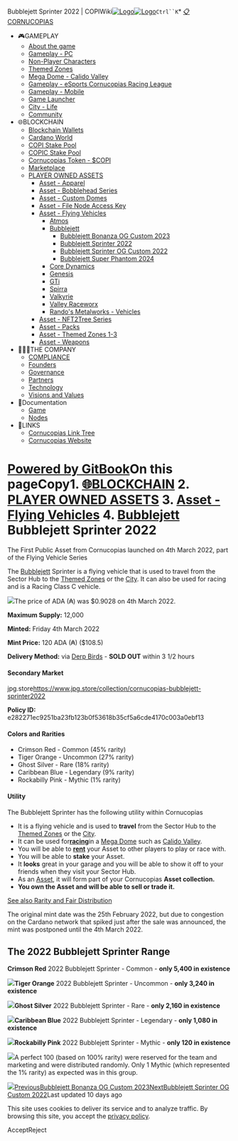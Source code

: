 Bubblejett Sprinter 2022 | COPIWiki[![Logo](https://copiwiki.cornucopias.io/~gitbook/image?url=https%3A%2F%2F1762761122-files.gitbook.io%2F%7E%2Ffiles%2Fv0%2Fb%2Fgitbook-x-prod.appspot.com%2Fo%2Forganizations%252FVpfHHIHQI6ROs7kspCfa%252Fsites%252Fsite_dzbNR%252Flogo%252FxczoLfMLSrLZyl8UxDSg%252FCornucopias_Logo-White-Medium.png%3Falt%3Dmedia%26token%3Dcfef2e74-c264-4b9d-bc1c-d89788f5dc9c&width=260&dpr=4&quality=100&sign=ce383b9c&sv=2)![Logo](https://copiwiki.cornucopias.io/~gitbook/image?url=https%3A%2F%2F1762761122-files.gitbook.io%2F%7E%2Ffiles%2Fv0%2Fb%2Fgitbook-x-prod.appspot.com%2Fo%2Forganizations%252FVpfHHIHQI6ROs7kspCfa%252Fsites%252Fsite_dzbNR%252Flogo%252FxczoLfMLSrLZyl8UxDSg%252FCornucopias_Logo-White-Medium.png%3Falt%3Dmedia%26token%3Dcfef2e74-c264-4b9d-bc1c-d89788f5dc9c&width=260&dpr=4&quality=100&sign=ce383b9c&sv=2)](/)`Ctrl``K`* [📋CORNUCOPIAS](/)
* 🎮GAMEPLAY
	+ [About the game](/gameplay/about-the-game)
	+ [Gameplay - PC](/gameplay/gameplay-pc)
	+ [Non-Player Characters](/gameplay/non-player-characters)
	+ [Themed Zones](/gameplay/themed-zones)
	+ [Mega Dome - Calido Valley](/gameplay/mega-dome-calido-valley)
	+ [Gameplay - eSports Cornucopias Racing League](/gameplay/gameplay-esports-cornucopias-racing-league)
	+ [Gameplay - Mobile](/gameplay/gameplay-mobile)
	+ [Game Launcher](/gameplay/game-launcher)
	+ [City - Life](/gameplay/city-life)
	+ [Community](/gameplay/community)
* 🌐BLOCKCHAIN
	+ [Blockchain Wallets](/blockchain/blockchain-wallets)
	+ [Cardano World](/blockchain/cardano-world)
	+ [COPI Stake Pool](/blockchain/copi-stake-pool)
	+ [COPIC Stake Pool](/blockchain/copic-stake-pool)
	+ [Cornucopias Token - $COPI](/blockchain/cornucopias-token-usdcopi)
	+ [Marketplace](/blockchain/marketplace)
	+ [PLAYER OWNED ASSETS](/blockchain/player-owned-assets)
		- [Asset - Apparel](/blockchain/player-owned-assets/asset-apparel)
		- [Asset - Bobblehead Series](/blockchain/player-owned-assets/asset-bobblehead-series)
		- [Asset - Custom Domes](/blockchain/player-owned-assets/asset-custom-domes)
		- [Asset - File Node Access Key](/blockchain/player-owned-assets/asset-file-node-access-key)
		- [Asset - Flying Vehicles](/blockchain/player-owned-assets/asset-flying-vehicles)
			* [Atmos](/blockchain/player-owned-assets/asset-flying-vehicles/atmos)
			* [Bubblejett](/blockchain/player-owned-assets/asset-flying-vehicles/bubblejett)
				+ [Bubblejett Bonanza OG Custom 2023](/blockchain/player-owned-assets/asset-flying-vehicles/bubblejett/bubblejett-bonanza-og-custom-2023)
				+ [Bubblejett Sprinter 2022](/blockchain/player-owned-assets/asset-flying-vehicles/bubblejett/bubblejett-sprinter-2022)
				+ [Bubblejett Sprinter OG Custom 2022](/blockchain/player-owned-assets/asset-flying-vehicles/bubblejett/bubblejett-sprinter-og-custom-2022)
				+ [Bubblejett Super Phantom 2024](/blockchain/player-owned-assets/asset-flying-vehicles/bubblejett/bubblejett-super-phantom-2024)
			* [Core Dynamics](/blockchain/player-owned-assets/asset-flying-vehicles/core-dynamics)
			* [Genesis](/blockchain/player-owned-assets/asset-flying-vehicles/genesis)
			* [GTi](/blockchain/player-owned-assets/asset-flying-vehicles/gti)
			* [Spirra](/blockchain/player-owned-assets/asset-flying-vehicles/spirra)
			* [Valkyrie](/blockchain/player-owned-assets/asset-flying-vehicles/valkyrie)
			* [Valley Raceworx](/blockchain/player-owned-assets/asset-flying-vehicles/valley-raceworx)
			* [Rando's Metalworks - Vehicles](/blockchain/player-owned-assets/asset-flying-vehicles/randos-metalworks-vehicles)
		- [Asset - NFT2Tree Series](/blockchain/player-owned-assets/asset-nft2tree-series)
		- [Asset - Packs](/blockchain/player-owned-assets/asset-packs)
		- [Asset - Themed Zones 1-3](/blockchain/player-owned-assets/asset-themed-zones-1-3)
		- [Asset - Weapons](/blockchain/player-owned-assets/asset-weapons)
* 🧑‍🤝‍🧑THE COMPANY
	+ [COMPLIANCE](/the-company/compliance)
	+ [Founders](/the-company/founders)
	+ [Governance](/the-company/governance)
	+ [Partners](/the-company/partners)
	+ [Technology](/the-company/technology)
	+ [Visions and Values](/the-company/visions-and-values)
* 📖Documentation
	+ [Game](/documentation/game)
	+ [Nodes](/documentation/nodes)
* 🔗LINKS
	+ [Cornucopias Link Tree](https://linktr.ee/cornucopias.game)
	+ [Cornucopias Website](https://www.cornucopias.io)

[Powered by GitBook](https://www.gitbook.com/?utm_source=content&utm_medium=trademark&utm_campaign=PQmCVki2WHg9QcW9pdrX)On this pageCopy1. [🌐BLOCKCHAIN](/blockchain)
2. [PLAYER OWNED ASSETS](/blockchain/player-owned-assets)
3. [Asset - Flying Vehicles](/blockchain/player-owned-assets/asset-flying-vehicles)
4. [Bubblejett](/blockchain/player-owned-assets/asset-flying-vehicles/bubblejett)
Bubblejett Sprinter 2022
========================

The First Public Asset from Cornucopias launched on 4th March 2022, part of the Flying Vehicle Series

The [Bubblejett](/blockchain/player-owned-assets/asset-flying-vehicles/bubblejett) Sprinter is a flying vehicle that is used to travel from the Sector Hub to the [Themed Zones](/gameplay/themed-zones) or the [City](/gameplay/city-life). It can also be used for racing and is a Racing Class C vehicle.

![](https://copiwiki.cornucopias.io/~gitbook/image?url=https%3A%2F%2F4046923609-files.gitbook.io%2F%7E%2Ffiles%2Fv0%2Fb%2Fgitbook-x-prod.appspot.com%2Fo%2Fspaces%252FPQmCVki2WHg9QcW9pdrX%252Fuploads%252Fty4on0S7WtZnxdQ0PxpQ%252Fimage.png%3Falt%3Dmedia%26token%3Ddd59e425-885c-4c43-87ad-ae2a0ebb73b3&width=768&dpr=4&quality=100&sign=3f59b150&sv=2)The price of ADA (₳) was $0.9028 on 4th March 2022.

**Maximum Supply:** 12,000

**Minted:** Friday 4th March 2022

**Mint Price:** 120 ADA (₳) ($108.5)

**Delivery Method:** via [Derp Birds](/the-company/partners/partners-strategic-technology/derp-birds) - **SOLD OUT** within 3 1/2 hours

#### **Secondary Market**

jpg.store<https://www.jpg.store/collection/cornucopias-bubblejett-sprinter2022>

**Policy ID:**  e282271ec9251ba23fb123b0f53618b35cf5a6cde4170c003a0ebf13

#### Colors and Rarities

* Crimson Red - Common (45% rarity)
* Tiger Orange - Uncommon (27% rarity)
* Ghost Silver - Rare (18% rarity)
* Caribbean Blue - Legendary (9% rarity)
* Rockabilly Pink - Mythic (1% rarity)

#### Utility

The Bubblejett Sprinter has the following utility within Cornucopias

* It is a flying vehicle and is used to **travel** from the Sector Hub to the [Themed Zones](/gameplay/themed-zones) or the [City](/gameplay/city-life).
* It can be used for[**racing**](/gameplay/gameplay-pc/custom-domes/custom-dome-game-templates-pvp/racing-bubblejett-and-javelin)in a [Mega Dome](/gameplay/gameplay-pc/custom-domes/mega-domes) such as [Calido Valley](/gameplay/mega-dome-calido-valley).
* You will be able to [**rent**](/gameplay/themed-zones/transport/flying-vehicles/flying-vehicle-renting) your Asset to other players to play or race with.
* You will be able to **stake** your Asset.
* It **looks** great in your garage and you will be able to show it off to your friends when they visit your Sector Hub.
* As an [Asset](/blockchain/player-owned-assets), it will form part of your Cornucopias **Asset collection.**
* **You own the Asset and will be able to sell or trade it.**

[See also Rarity and Fair Distribution](/blockchain/player-owned-assets#fair-minting-distribution)

The original mint date was the 25th February 2022, but due to congestion on the Cardano network that spiked just after the sale was announced, the mint was postponed until the 4th March 2022.

The 2022 Bubblejett Sprinter Range
----------------------------------

**Crimson Red** 2022 Bubblejett Sprinter - Common - **only 5,400 in existence**

![](https://copiwiki.cornucopias.io/~gitbook/image?url=https%3A%2F%2F4046923609-files.gitbook.io%2F%7E%2Ffiles%2Fv0%2Fb%2Fgitbook-x-prod.appspot.com%2Fo%2Fspaces%252FPQmCVki2WHg9QcW9pdrX%252Fuploads%252FOvc6kVuH0JILkZQQGqak%252FNFT_BJ_Sprinter_Common_CrimsonRed.gif%3Falt%3Dmedia%26token%3D59497d37-a96b-4cc8-90f7-c1b335be6eec&width=768&dpr=4&quality=100&sign=21a58129&sv=2)**Tiger Orange** 2022 Bubblejett Sprinter - Uncommon - **only 3,240 in existence**

![](https://copiwiki.cornucopias.io/~gitbook/image?url=https%3A%2F%2F4046923609-files.gitbook.io%2F%7E%2Ffiles%2Fv0%2Fb%2Fgitbook-x-prod.appspot.com%2Fo%2Fspaces%252FPQmCVki2WHg9QcW9pdrX%252Fuploads%252FkxN68UmvrPE4lGVfGgK4%252FNFT_BJ_Sprinter_Uncommon_TigerOrange.gif%3Falt%3Dmedia%26token%3De5c7a61d-2ce8-421d-961a-d26f5e8ed1bc&width=768&dpr=4&quality=100&sign=bf2cf401&sv=2)**Ghost Silver** 2022 Bubblejett Sprinter - Rare - **only 2,160 in existence**

![](https://copiwiki.cornucopias.io/~gitbook/image?url=https%3A%2F%2F4046923609-files.gitbook.io%2F%7E%2Ffiles%2Fv0%2Fb%2Fgitbook-x-prod.appspot.com%2Fo%2Fspaces%252FPQmCVki2WHg9QcW9pdrX%252Fuploads%252Fvr5GZ1ZmLt4eq0LbDJjA%252FNFT_BJ_Sprinter_Rare_GhostSilver.gif%3Falt%3Dmedia%26token%3D2804acb5-14dd-4f6c-9b0b-cdfe5632b7a4&width=768&dpr=4&quality=100&sign=85ecc298&sv=2)**Caribbean Blue** 2022 Bubblejett Sprinter - Legendary - **only 1,080 in existence**

![](https://copiwiki.cornucopias.io/~gitbook/image?url=https%3A%2F%2F4046923609-files.gitbook.io%2F%7E%2Ffiles%2Fv0%2Fb%2Fgitbook-x-prod.appspot.com%2Fo%2Fspaces%252FPQmCVki2WHg9QcW9pdrX%252Fuploads%252FE0DnSXTjpCQvIMiYAawh%252FNFT_BJ_Sprinter_Legendary_CarribeanBlue.gif%3Falt%3Dmedia%26token%3Df717f5b9-7bd4-408a-8b6f-80af5d03db3b&width=768&dpr=4&quality=100&sign=50c126dd&sv=2)**Rockabilly Pink** 2022 Bubblejett Sprinter - Mythic - **only 120 in existence**

![](https://copiwiki.cornucopias.io/~gitbook/image?url=https%3A%2F%2F4046923609-files.gitbook.io%2F%7E%2Ffiles%2Fv0%2Fb%2Fgitbook-x-prod.appspot.com%2Fo%2Fspaces%252FPQmCVki2WHg9QcW9pdrX%252Fuploads%252Fw6VLA51z59eNEjOHuMWX%252FNFT_BJ_Sprinter_Mythic_RockabillyPink.gif%3Falt%3Dmedia%26token%3D733155c1-c83a-4337-8416-74589035a6cf&width=768&dpr=4&quality=100&sign=d8614abf&sv=2)A perfect 100 (based on 100% rarity) were reserved for the team and marketing and were distributed randomly. Only 1 Mythic (which represented the 1% rarity) as expected was in this group.

![](https://copiwiki.cornucopias.io/~gitbook/image?url=https%3A%2F%2F4046923609-files.gitbook.io%2F%7E%2Ffiles%2Fv0%2Fb%2Fgitbook-x-prod.appspot.com%2Fo%2Fspaces%252FPQmCVki2WHg9QcW9pdrX%252Fuploads%252FXwS3HOaB4ZbUmXJUZg7u%252F100.png%3Falt%3Dmedia%26token%3Df2b61c3d-326b-4359-bcb9-511fc0c90dc2&width=768&dpr=4&quality=100&sign=fe5494a3&sv=2)[PreviousBubblejett Bonanza OG Custom 2023](/blockchain/player-owned-assets/asset-flying-vehicles/bubblejett/bubblejett-bonanza-og-custom-2023)[NextBubblejett Sprinter OG Custom 2022](/blockchain/player-owned-assets/asset-flying-vehicles/bubblejett/bubblejett-sprinter-og-custom-2022)Last updated 10 days ago

This site uses cookies to deliver its service and to analyze traffic. By browsing this site, you accept the [privacy policy](https://www.cornucopias.io/privacy-policy).

AcceptReject